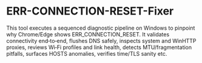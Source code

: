 # ERR-CONNECTION-RESET-Fixer
This tool executes a sequenced diagnostic pipeline on Windows to pinpoint why Chrome/Edge shows ERR_CONNECTION_RESET. It validates connectivity end‑to‑end, flushes DNS safely, inspects system and WinHTTP proxies, reviews Wi‑Fi profiles and link health, detects MTU/fragmentation pitfalls, surfaces HOSTS anomalies, verifies time/TLS sanity etc.

